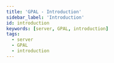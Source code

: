 ```yaml
---
title: 'GPAL - Introduction'
sidebar_label: 'Introduction'
id: introduction
keywords: [server, GPAL, introduction]
tags:
  - server
  - GPAL
  - introduction
---
```

